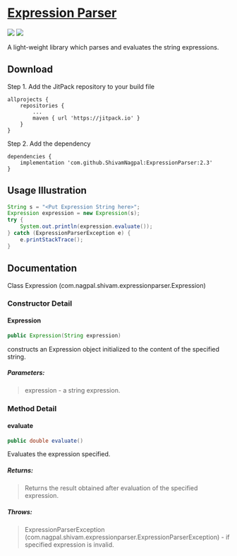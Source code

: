 ﻿# [Expression Parser](https://github.com/ShivamNagpal/ExpressionParser "Git Repository")

[![](https://img.shields.io/github/license/ShivamNagpal/ExpressionParser.svg)](https://github.com/ShivamNagpal/ExpressionParser/blob/master/LICENSE)
[![](https://jitpack.io/v/ShivamNagpal/ExpressionParser.svg)](https://jitpack.io/#ShivamNagpal/ExpressionParser/2.3)

A light-weight library which parses and evaluates the string expressions.

## Download
Step 1. Add the JitPack repository to your build file
```
allprojects {
    repositories {
	    ...
	    maven { url 'https://jitpack.io' }
    }
}
```
Step 2. Add the dependency
```
dependencies {
    implementation 'com.github.ShivamNagpal:ExpressionParser:2.3'
}
```

## Usage Illustration
``` java
String s = "<Put Expression String here>";
Expression expression = new Expression(s);
try {
    System.out.println(expression.evaluate());
} catch (ExpressionParserException e) {
    e.printStackTrace();
}
```

## Documentation
Class Expression (com.nagpal.shivam.expressionparser.Expression)

### Constructor Detail
#### Expression
``` java
public Expression(String expression)
```
constructs an Expression object initialized to the content of the specified string.
##### Parameters:
> expression - a string expression.

### Method Detail
#### evaluate
``` java
public double evaluate()
```
Evaluates the expression specified.
##### Returns:
> Returns the result obtained after evaluation of the specified expression.
##### Throws:
> ExpressionParserException (com.nagpal.shivam.expressionparser.ExpressionParserException) - if specified expression is invalid.
